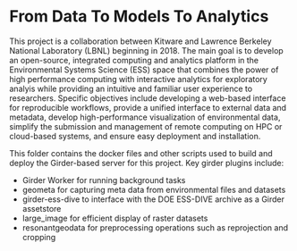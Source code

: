 # From Data To Models To Analytics

This project is a collaboration between Kitware and Lawrence Berkeley
National Laboratory (LBNL) beginning in 2018. The main goal is to
develop an open-source, integrated computing and analytics platform
in the Environmental Systems Science (ESS) space that combines the
power of high performance computing with interactive analytics for
exploratory analyis while providing an intuitive and familiar user
experience to researchers. Specific objectives include developing a
web-based interface for reproducible workflows, provide a unified
interface to external data and metadata, develop high-performance
visualization of environmental data, simplify the submission and
management of remote computing on HPC or cloud-based systems, and
ensure easy deployment and installation.

This folder contains the docker files and other scripts used to build
and deploy the Girder-based server for this project. Key girder plugins
include:

* Girder Worker for running background tasks
* geometa for capturing meta data from environmental files and datasets
* girder-ess-dive to interface with the DOE ESS-DIVE archive as a
  Girder assetstore
* large_image for efficient display of raster datasets
* resonantgeodata for preprocessing operations such as reprojection and
  cropping
